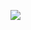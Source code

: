 ![](https://raw.githubusercontent.com/jaredgorski/Styrokai/master/styrokai_vscode/.media/vscode-readme_head.png)
